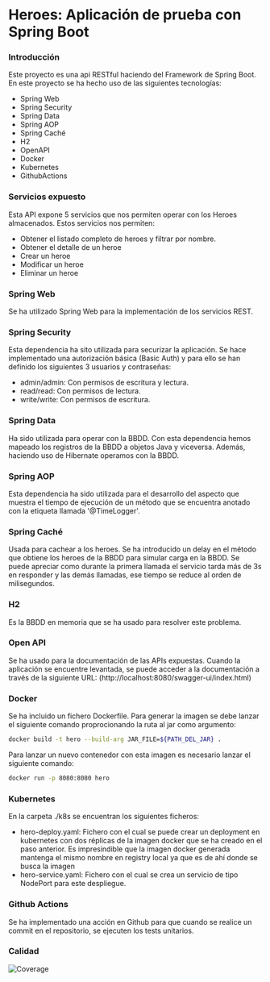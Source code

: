 # Heroes: Aplicación de prueba con Spring Boot

### Introducción
Este proyecto es una api RESTful haciendo del Framework de Spring Boot.
En este proyecto se ha hecho uso de las siguientes tecnologías:
  - Spring Web
  - Spring Security
  - Spring Data
  - Spring AOP
  - Spring Caché
  - H2
  - OpenAPI
  - Docker
  - Kubernetes
  - GithubActions

### Servicios expuesto
Esta API expone 5 servicios que nos permiten operar con los Heroes almacenados. Estos servicios nos permiten:
  - Obtener el listado completo de heroes y filtrar por nombre.
  - Obtener el detalle de un heroe
  - Crear un heroe
  - Modificar un heroe
  - Eliminar un heroe

### Spring Web
Se ha utilizado Spring Web para la implementación de los servicios REST.

### Spring Security
Esta dependencia ha sito utilizada para securizar la aplicación. Se hace implementado una autorización básica (Basic Auth) y para ello se han definido los siguientes 3 usuarios y contraseñas:

  - admin/admin: Con permisos de escritura y lectura.
  - read/read: Con permisos de lectura.
  - write/write: Con permisos de escritura.

### Spring Data
Ha sido utilizada para operar con la BBDD. Con esta dependencia hemos mapeado los registros de la BBDD a objetos Java y viceversa. Además, haciendo uso de Hibernate operamos con la BBDD.

### Spring AOP
Esta dependencia ha sido utilizada para el desarrollo del aspecto que muestra el tiempo de ejecución de un método que se encuentra anotado con la etiqueta llamada '@TimeLogger'.

### Spring Caché
Usada para cachear a los heroes. Se ha introducido un delay en el método que obtiene los heroes de la BBDD para simular carga en la BBDD. Se puede apreciar como durante la primera llamada el servicio tarda más de 3s en responder y las demás llamadas, ese tiempo se reduce al orden de milisegundos.

### H2
Es la BBDD en memoria que se ha usado para resolver este problema.

### Open API
Se ha usado para la documentación de las APIs expuestas. Cuando la aplicación se encuentre levantada, se puede acceder a la documentación a través de la siguiente URL: (http://localhost:8080/swagger-ui/index.html)

### Docker
Se ha incluido un fichero Dockerfile. 
Para generar la imagen se debe lanzar el siguiente comando proprocionando la ruta al jar como argumento:
```sh
docker build -t hero --build-arg JAR_FILE=${PATH_DEL_JAR} .
```
Para lanzar un nuevo contenedor con esta imagen es necesario lanzar el siguiente comando:
```sh
docker run -p 8080:8080 hero
```

### Kubernetes
En la carpeta ./k8s se encuentran los siguientes ficheros:
  - hero-deploy.yaml: Fichero con el cual se puede crear un deployment en kubernetes con dos réplicas de la imagen docker que se ha creado en el paso anterior. Es impresindible que la imagen docker generada mantenga el mismo nombre en registry local ya que es de ahí donde se busca la imagen
  - hero-service.yaml: Fichero con el cual se crea un servicio de tipo NodePort para este despliegue.

### Github Actions
Se ha implementado una acción en Github para que cuando se realice un commit en el repositorio, se ejecuten los tests unitarios.

### Calidad
![Coverage](.github/badges/jacoco.svg)
